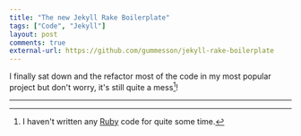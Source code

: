 ```yaml
---
title: "The new Jekyll Rake Boilerplate"
tags: ["Code", "Jekyll"]
layout: post
comments: true
external-url: https://github.com/gummesson/jekyll-rake-boilerplate
---
```


I finally sat down and the refactor most of the code in my most popular project but don't worry, it's still quite a mess[^1]!

***

[^1]: I haven't written any [Ruby](http://www.ruby-lang.org/) code for quite some time.
